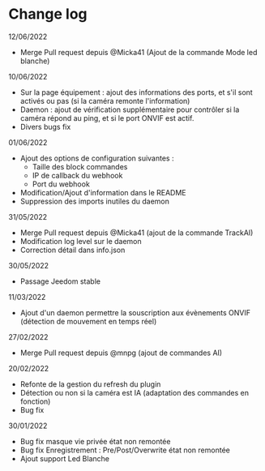 # Change log

12/06/2022
- Merge Pull request depuis @Micka41 (Ajout de la commande Mode led blanche)

10/06/2022
- Sur la page équipement : ajout des informations des ports, et s'il sont activés ou pas (si la caméra remonte l'information)
- Daemon : ajout de vérification supplémentaire pour contrôler si la caméra répond au ping, et si le port ONVIF est actif.
- Divers bugs fix

01/06/2022
- Ajout des options de configuration suivantes :
    - Taille des block commandes
    - IP de callback du webhook
    - Port du webhook
- Modification/Ajout d'information dans le README
- Suppression des imports inutiles du daemon


31/05/2022
- Merge Pull request depuis @Micka41 (ajout de la commande TrackAI)
- Modification log level sur le daemon
- Correction détail dans info.json

30/05/2022
- Passage Jeedom stable

11/03/2022
- Ajout d'un daemon permettre la souscription aux évènements ONVIF (détection de mouvement en temps réel)

27/02/2022
- Merge Pull request depuis @mnpg (ajout de commandes AI)

20/02/2022
- Refonte de la gestion du refresh du plugin
- Détection ou non si la caméra est IA (adaptation des commandes en fonction)
- Bug fix

30/01/2022
- Bug fix masque vie privée état non remontée
- Bug fix Enregistrement : Pre/Post/Overwrite état non remontée
- Ajout support Led Blanche
